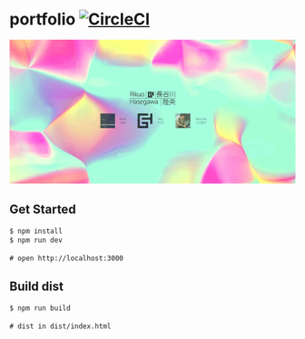 # portfolio [![CircleCI](https://circleci.com/gh/sp4ghet/portfolio.svg?style=svg)](https://circleci.com/gh/sp4ghet/portfolio)

![](assets/img/projects/CG/webpage.jpg)

## Get Started

```shell
$ npm install
$ npm run dev

# open http://localhost:3000
```

## Build dist

```shell
$ npm run build

# dist in dist/index.html
```

